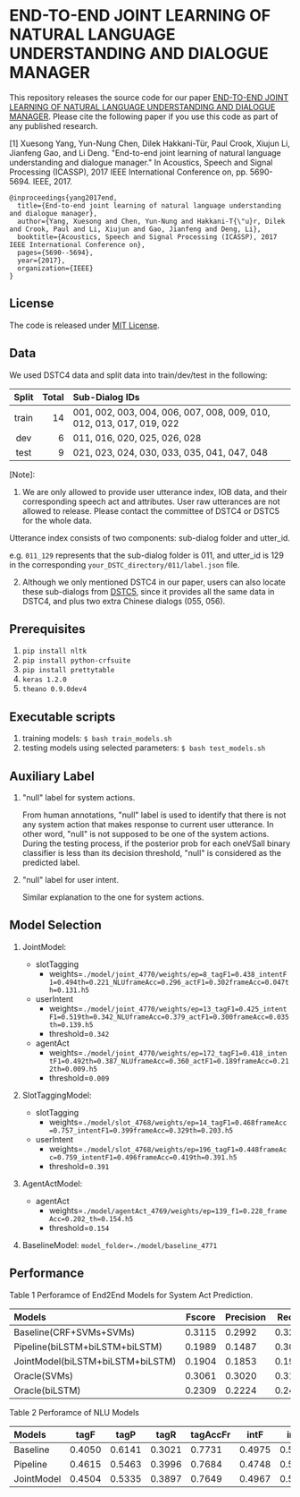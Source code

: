 # END-TO-END JOINT LEARNING OF NATURAL LANGUAGE UNDERSTANDING AND DIALOGUE MANAGER

This repository releases the source code for our paper [END-TO-END JOINT LEARNING OF NATURAL LANGUAGE UNDERSTANDING AND DIALOGUE MANAGER](http://ieeexplore.ieee.org/document/7953246/). Please cite the following paper if you use this code as part of any published research. 

[1] Xuesong Yang, Yun-Nung Chen, Dilek Hakkani-Tür, Paul Crook, Xiujun Li, Jianfeng Gao, and Li Deng. "End-to-end joint learning of natural language understanding and dialogue manager." In Acoustics, Speech and Signal Processing (ICASSP), 2017 IEEE International Conference on, pp. 5690-5694. IEEE, 2017.

    @inproceedings{yang2017end,
      title={End-to-end joint learning of natural language understanding and dialogue manager},
      author={Yang, Xuesong and Chen, Yun-Nung and Hakkani-T{\"u}r, Dilek and Crook, Paul and Li, Xiujun and Gao, Jianfeng and Deng, Li},
      booktitle={Acoustics, Speech and Signal Processing (ICASSP), 2017 IEEE International Conference on},
      pages={5690--5694},
      year={2017},
      organization={IEEE}
    }

## License

The code is released under [MIT License](./LICENSE).


## Data

We used DSTC4 data and split data into train/dev/test in the following:

| Split   | Total | Sub-Dialog IDs |
|:-------:|------:|:---------------|
| train   | 14    |001, 002, 003, 004, 006, 007, 008, 009, 010, 012, 013, 017, 019, 022 |
| dev     | 6     |011, 016, 020, 025, 026, 028 |
| test    | 9     |021, 023, 024, 030, 033, 035, 041, 047, 048 |

[Note]:

1. We are only allowed to provide user utterance index, IOB data, and their corresponding speech act and attributes. User raw utterances are not allowed to release. Please contact the committee of DSTC4 or DSTC5 for the whole data.

Utterance index consists of two components: sub-dialog folder and utter_id.

e.g.  `011_129` represents that the sub-dialog folder is 011, and utter_id is 129 in the corresponding `your_DSTC_directory/011/label.json` file.


2. Although we only mentioned DSTC4 in our paper, users can also locate these sub-dialogs from [DSTC5](http://workshop.colips.org/dstc5/data.html), since it provides all the same data in DSTC4, and plus two extra Chinese dialogs (055, 056).

## Prerequisites

1. `pip install nltk`
2. `pip install python-crfsuite`
3. `pip install prettytable`
4. `keras 1.2.0` 
5. `theano 0.9.0dev4`


## Executable scripts

1. training models: `$ bash train_models.sh`
2. testing models using selected parameters: `$ bash test_models.sh`


## Auxiliary Label 

1. "null" label for system actions.

    From human annotations, "null" label is used to identify that there is not any system action that makes response to current user utterance. In other word, "null" is not supposed to be one of the system actions. During the testing process, if the posterior prob for each oneVSall binary classifier is less than its decision threshold, "null" is considered as the predicted label.

2. "null" label for user intent.

    Similar explanation to the one for system actions.



## Model Selection

1. JointModel: 
    * slotTagging
        * weights=`./model/joint_4770/weights/ep=8_tagF1=0.438_intentF1=0.494th=0.221_NLUframeAcc=0.296_actF1=0.302frameAcc=0.047th=0.131.h5`
    * userIntent
        * weights=`./model/joint_4770/weights/ep=13_tagF1=0.425_intentF1=0.519th=0.342_NLUframeAcc=0.379_actF1=0.300frameAcc=0.035th=0.139.h5`
        * threshold=`0.342`
    * agentAct
        * weights=`./model/joint_4770/weights/ep=172_tagF1=0.418_intentF1=0.492th=0.387_NLUframeAcc=0.360_actF1=0.189frameAcc=0.212th=0.009.h5`
        * threshold=`0.009`

2. SlotTaggingModel:
    * slotTagging
        * weights=`./model/slot_4768/weights/ep=14_tagF1=0.468frameAcc=0.757_intentF1=0.399frameAcc=0.329th=0.203.h5`
    * userIntent
        * weights=`./model/slot_4768/weights/ep=196_tagF1=0.448frameAcc=0.759_intentF1=0.496frameAcc=0.419th=0.391.h5`
        * threshold=`0.391`

3. AgentActModel:
    * agentAct
        * weights=`./model/agentAct_4769/weights/ep=139_f1=0.228_frameAcc=0.202_th=0.154.h5`
        * threshold=`0.154`

4. BaselineModel: `model_folder=./model/baseline_4771`



## Performance

Table 1 Perforamce of End2End Models for System Act Prediction.

| Models                           | Fscore | Precision | Recall | Accuracy_Frame |
| :--------------------------------|--------|-----------|--------|----------------|
| Baseline(CRF+SVMs+SVMs)          | 0.3115 |   0.2992  | 0.3248 |     0.0771     |
| Pipeline(biLSTM+biLSTM+biLSTM)   | 0.1989 |   0.1487  | 0.3001 |     0.1196     |
| JointModel(biLSTM+biLSTM+biLSTM) | 0.1904 |   0.1853  | 0.1957 |     0.2284     |
| Oracle(SVMs)                     | 0.3061 |   0.3020  | 0.3104 |     0.0765     |
| Oracle(biLSTM)                   | 0.2309 |   0.2224  | 0.2401 |     0.1967     |



Table 2 Perforamce of NLU Models

| Models     |  tagF  |  tagP  |  tagR  | tagAccFr |  intF  |  intP  |  intR  | intAccFr | nluAccFr |
|:-----------|--------|--------|--------|----------|--------|--------|--------|----------|----------|
| Baseline   | 0.4050 | 0.6141 | 0.3021 |  0.7731  | 0.4975 | 0.5256 | 0.4724 |  0.3719  |  0.3313  |
| Pipeline   | 0.4615 | 0.5463 | 0.3996 |  0.7684  | 0.4748 | 0.5219 | 0.4355 |  0.3996  |  0.3638  |
| JointModel | 0.4504 | 0.5335 | 0.3897 |  0.7649  | 0.4967 | 0.5222 | 0.4735 |  0.4220  |  0.3738  |


